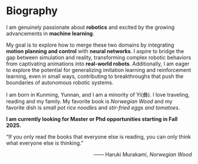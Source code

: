 <!-- _includes/biography.md -->

# Biography

I am genuinely passionate about **robotics** and excited by the growing advancements in **machine learning**.

My goal is to explore how to merge these two domains by integrating **motion planning and control** with **neural networks**. I aspire to bridge the gap between simulation and reality, transforming complex robotic behaviors from captivating animations into **real-world robots**. Additionally, I am eager to explore the potential for generalizing imitation learning and reinforcement learning, even in small ways, contributing to breakthroughs that push the boundaries of autonomous robotic systems.

I am born in Kunming, Yunnan, and I am a minority of Yi(彝). I love traveling, reading and my family. My favorite book is *Norwegian Wood* and my favorite dish is *small pot rice noodles* and *stir-fried eggs and tomatoes*.

**I am currently looking for Master or Phd opportunities starting in Fall 2025.**

<div class="card">
    <p>“If you only read the books that everyone else is reading, you can only think what everyone else is thinking.”<br/></p>
    <p style="text-align: right;">—— Haruki Murakami, <em>Norwegian Wood</em></p>
</div>
